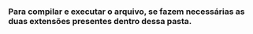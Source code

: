 ### Para compilar e executar o arquivo, se fazem necessárias as duas extensões presentes dentro dessa pasta.

